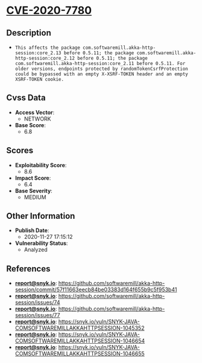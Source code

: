 
# [CVE-2020-7780](https://cve.mitre.org/cgi-bin/cvename.cgi?name=CVE-2020-7780)

## Description

- `This affects the package com.softwaremill.akka-http-session:core_2.13 before 0.5.11; the package com.softwaremill.akka-http-session:core_2.12 before 0.5.11; the package com.softwaremill.akka-http-session:core_2.11 before 0.5.11. For older versions, endpoints protected by randomTokenCsrfProtection could be bypassed with an empty X-XSRF-TOKEN header and an empty XSRF-TOKEN cookie.`

## Cvss Data

- **Access Vector**:
  - NETWORK
- **Base Score**:
  - 6.8

## Scores

- **Exploitability Score**:
  - 8.6
- **Impact Score**:
  - 6.4
- **Base Severity**:
  - MEDIUM

## Other Information

- **Publish Date**:
  - 2020-11-27 17:15:12
- **Vulnerability Status**:
  - Analyzed

## References

- **report@snyk.io**: https://github.com/softwaremill/akka-http-session/commit/57f11663eecb84be03383d164f655b9c5f953b41
- **report@snyk.io**: https://github.com/softwaremill/akka-http-session/issues/74
- **report@snyk.io**: https://github.com/softwaremill/akka-http-session/issues/77
- **report@snyk.io**: https://snyk.io/vuln/SNYK-JAVA-COMSOFTWAREMILLAKKAHTTPSESSION-1045352
- **report@snyk.io**: https://snyk.io/vuln/SNYK-JAVA-COMSOFTWAREMILLAKKAHTTPSESSION-1046654
- **report@snyk.io**: https://snyk.io/vuln/SNYK-JAVA-COMSOFTWAREMILLAKKAHTTPSESSION-1046655
